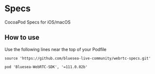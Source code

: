 # Specs

CocoaPod Specs for iOS/macOS

## How to use

Use the following lines near the top of your Podfile

```podspec
source 'https://github.com/bluesea-live-community/webrtc-specs.git'
```

```podspec
pod 'Bluesea-WebRTC-SDK', '=111.0.02b'
```
